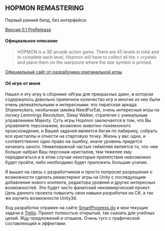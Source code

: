 ## HOPMON REMASTERING

Первый ранний билд, без интерфейса:

[Версия 0.1 PreRelease](https://github.com/Symryvvin/Hopmon/releases/tag/0.1)


#### Официальное описание
> HOPMON is a 3D arcade action game. There are 45 levels in total and to complete each level, Hopmon will have to collect all the > crystals and place them on the warpzone where the star symbol is printed.

[Официальный сайт от разрабочика оригинальной игры](http://www.saitogames.com/hopmon/)


#### Об игре от меня

Нашел я эту игру в сборнике «Игры для прекрасных дам», в котором содержалось довольно приличное количество игр и многие из них были очень увлекательными и интересными: это пиратская аркада Shipwreckers, необычная змейка NeedForEat, очень интересные игры на логику Lemmings Revolution, Sleep Walker, стратегия с уникальным управлением Majesty.
Суть игры Hopmon заключается в том, что Вы управляете персонажем, возможно животно-покемонного происхождения, и Вашей задачей является бегая по лабирину, собрать все кристаллы и отнести на стартовую точку. Жизнь у вас одна, и соответственно одно право на ошибку, иначе уровень придется начинать заного. Немаловажной частью геймплея является то, что чем больше набрал Ваш персонаж кристалов, тем тяжелее ему передвигаться и в этом случае некоторые препятствия невозможно будет пройти, либо необходимо будет приложить большие усилия.

Я вышел на связь с разработчиком и просто попросил разрешение о возможности сделать ремастеринг игры на Unity с последующим добавление нового контента, редактора уровней и других интересных возможностей. Это будет чисто фанатский некоммерческий проект. Цель данного проекта повысить свои навыки разработки на C#, а так же изучить возможности Unity3d.

Ход разработки отражен на сайте [SmartProgress.do](https://smartprogress.do/goal/231979/) и мои текущие задачи в [Trello](https://trello.com/b/S3nD1pE1). Проект полностью открытый, так сказать для учебных целей. Жду предложений и отзывов. Очень туго с графической составляющей и эффектами.
